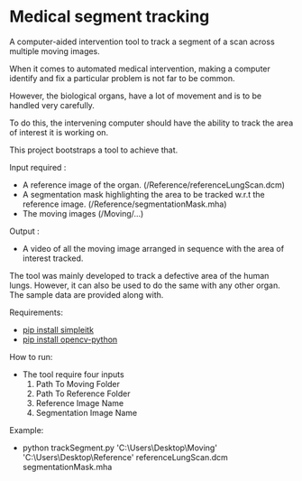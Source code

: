 # Medical segment tracking

A computer-aided intervention tool to track a segment of a scan across multiple moving images.

When it comes to automated medical intervention, making a computer identify and fix a particular problem is not far to be common.

However, the biological organs, have a lot of movement and is to be handled very carefully.

To do this, the intervening computer should have the ability to track the area of interest it is working on.

This project bootstraps a tool to achieve that.

Input required :
- A reference image of the organ. (/Reference/referenceLungScan.dcm)
- A segmentation mask highlighting the area to be tracked w.r.t the reference image. (/Reference/segmentationMask.mha)
- The moving images (/Moving/...)

Output :
- A video of all the moving image arranged in sequence with the area of interest tracked.

The tool was mainly developed to track a defective area of the human lungs. However, it can also be used to do the same with any other organ.
The sample data are provided along with. 

Requirements:
- [pip install simpleitk](https://pypi.org/project/SimpleITK/)
- [pip install opencv-python](https://pypi.org/project/opencv-python/)

How to run:
* The tool require four inputs 
    1. Path To Moving Folder 
    2. Path To Reference Folder 
    3. Reference Image Name 
    4. Segmentation Image Name

Example:
- python trackSegment.py 'C:\Users\Desktop\Moving' 'C:\Users\Desktop\Reference' referenceLungScan.dcm segmentationMask.mha
